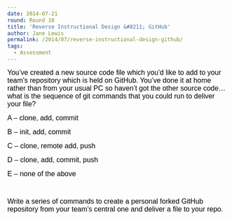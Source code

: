 ```yaml
---
date: 2014-07-21
round: Round 10
title: 'Reverse Instructional Design &#8211; GitHub'
author: Jane Lewis
permalink: /2014/07/reverse-instructional-design-github/
tags:
  - Assessment
---
```

<span style="color: #000000;"><span style="font-family: Calibri,sans-serif;"><span style="font-size: medium;">You&#8217;ve created a new source code file which you&#8217;d like to add to your team&#8217;s repository which is held on GitHub. You&#8217;ve done it at home rather than from your usual PC so haven&#8217;t got the other source code&#8230; what is the sequence of git commands that you could run to deliver your file?</span></span></span>

<span style="color: #000000;"><span style="font-family: Calibri,sans-serif;"><span style="font-size: medium;">A &#8211; clone, add, commit</span></span></span>

<span style="color: #000000;"><span style="font-family: Calibri,sans-serif;"><span style="font-size: medium;">B &#8211; init, add, commit</span></span></span>

<span style="color: #000000;"><span style="font-family: Calibri,sans-serif;"><span style="font-size: medium;">C &#8211; clone, remote add, push</span></span></span>

<span style="color: #000000;"><span style="font-family: Calibri,sans-serif;"><span style="font-size: medium;">D &#8211; clone, add, commit, push</span></span></span>

<span style="color: #000000;"><span style="font-family: Calibri,sans-serif;"><span style="font-size: medium;">E &#8211; none of the above</span></span></span>

&nbsp;

<span style="color: #000000;"><span style="font-family: Calibri,sans-serif;"><span style="font-size: medium;">Write a series of commands to create a personal forked GitHub repository from your team&#8217;s central one and deliver a file to your repo.</span></span></span>
